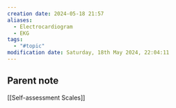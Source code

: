 ```yaml
---
creation date: 2024-05-18 21:57
aliases:
  - Electrocardiogram
  - EKG
tags:
  - "#topic"
modification date: Saturday, 18th May 2024, 22:04:11
---
```


## Parent note
[[Self-assessment Scales]]
